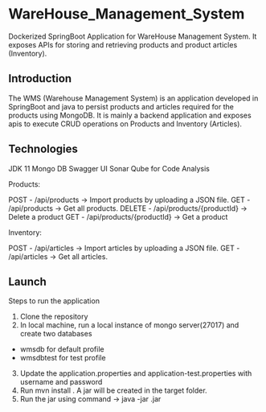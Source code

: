 # WareHouse_Management_System
Dockerized SpringBoot Application for WareHouse Management System. It exposes APIs for storing and retrieving products and product articles (Inventory).

## Introduction
The WMS (Warehouse Management System) is an application developed in SpringBoot and java to persist products and articles required for the products using MongoDB. It is mainly a backend application and exposes apis to execute CRUD operations on Products and Inventory (Articles).

## Technologies
JDK 11
Mongo DB
Swagger UI
Sonar Qube for Code Analysis

Products:

POST - /api/products -> Import products by uploading a JSON file.
GET -  /api/products -> Get all products.
DELETE - /api/products/{productId} -> Delete a product
GET -  /api/products/{productId} -> Get a product

Inventory:

POST - /api/articles -> Import articles by uploading a JSON file.
GET -  /api/articles -> Get all articles.

## Launch
Steps to run the application

1) Clone the repository
2) In local machine, run a local instance of mongo server(27017) and create two databases
  - wmsdb for default profile
  - wmsdbtest for test profile
3) Update the application.properties and application-test.properties with username and password
4) Run mvn install . A jar will be created in the target folder.
5) Run the jar using command -> java -jar <jarfilename>.jar
